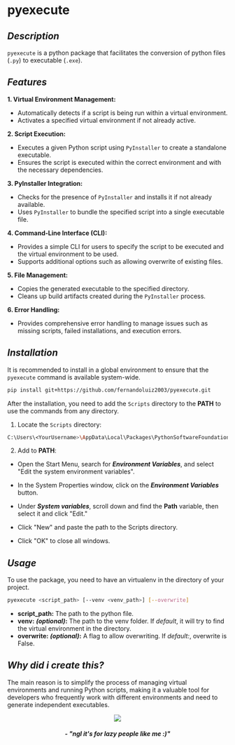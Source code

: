 # **pyexecute**

## *Description*

`pyexecute` is a python package that facilitates the conversion of python files (`.py`) to executable (`.exe`).

## *Features*
**1. Virtual Environment Management:**
   - Automatically detects if a script is being run within a virtual environment.
   - Activates a specified virtual environment if not already active.

**2. Script Execution:**
   - Executes a given Python script using `PyInstaller` to create a standalone executable.
   - Ensures the script is executed within the correct environment and with the necessary dependencies.

**3. PyInstaller Integration:**
   - Checks for the presence of `PyInstaller` and installs it if not already available.
   - Uses `PyInstaller` to bundle the specified script into a single executable file.

**4. Command-Line Interface (CLI):**
   - Provides a simple CLI for users to specify the script to be executed and the virtual environment to be used.
   - Supports additional options such as allowing overwrite of existing files.

**5. File Management:**
   - Copies the generated executable to the specified directory.
   - Cleans up build artifacts created during the `PyInstaller` process.

**6. Error Handling:**
   - Provides comprehensive error handling to manage issues such as missing scripts, failed installations, and execution errors.

## *Installation*
It is recommended to install in a global environment to ensure that the `pyexecute` command is available system-wide.

```sh
pip install git+https://github.com/fernandoluiz2003/pyexecute.git
``` 

After the installation, you need to add the `Scripts` directory to the **PATH** to use the commands from any directory.

1. Locate the `Scripts` directory:

```sh
C:\Users\<YourUsername>\AppData\Local\Packages\PythonSoftwareFoundation.Python.<Version>\LocalCache\local-packages\Python<Version>\Scripts
```

2. Add to **PATH**:

- Open the Start Menu, search for ***Environment Variables***, and select "Edit the system environment variables".

- In the System Properties window, click on the ***Environment Variables*** button.
 
- Under ***System variables***, scroll down and find the **Path** variable, then select it and click "Edit."

- Click "New" and paste the path to the Scripts directory.

- Click "OK" to close all windows.

## *Usage*

To use the package, you need to have an virtualenv in the directory of your project.

```sh
pyexecute <script_path> [--venv <venv_path>] [--overwrite]
```

- **script_path:** The path to the python file.
- **venv:** ***(optional)*:** The path to the venv folder. If *default*, it will try to find the virtual environment in the directory.
- **overwrite:** ***(optional)*:** A flag to allow overwriting. If *default:*, overwrite is False.

## *Why did i create this?*

The main reason is to simplify the process of managing virtual environments and running Python scripts, making it a valuable tool for developers who frequently work with different environments and need to generate independent executables.



<div align="center">
   <img src="img/gato_maluco.gif"/>
   <h5> - <b><em>"ngl it's for lazy people like me :)"<h5/>
<div/>
